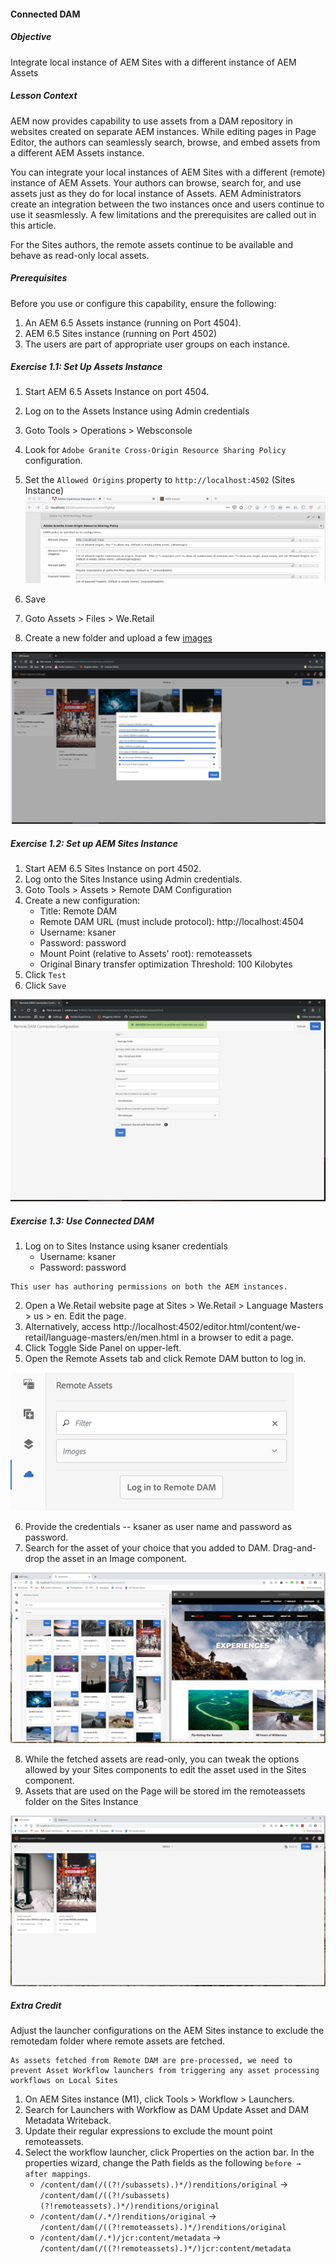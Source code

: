 #### Connected DAM

##### Objective

Integrate local instance of AEM Sites with a different instance of AEM Assets

##### Lesson Context

AEM now provides capability to use assets from a DAM repository in websites created on separate AEM instances. While editing pages in Page Editor, the authors can seamlessly search, browse, and embed assets from a different AEM Assets instance.

You can integrate your local instances of AEM Sites with a different (remote) instance of AEM Assets. Your authors can browse, search for, and use assets just as they do for local instance of Assets. AEM Administrators create an integration between the two instances once and users continue to use it seasmlessly. A few limitations and the prerequisites are called out in this article.

For the Sites authors, the remote assets continue to be available and behave as read-only local assets.

##### Prerequisites
Before you use or configure this capability, ensure the following:

1. An AEM 6.5 Assets instance (running on Port 4504).
2. AEM 6.5 Sites instance (running on Port 4502)
3. The users are part of appropriate user groups on each instance.

##### Exercise 1.1: Set Up Assets Instance
1. Start AEM 6.5 Assets Instance on port 4504.
2. Log on to the Assets Instance using Admin credentials
3. Goto Tools > Operations > Websconsole
4. Look for `Adobe Granite Cross-Origin Resource Sharing Policy` configuration.
5. Set the `Allowed Origins` property to `http://localhost:4502` (Sites Instance)
![image1](images/image1.png)

6. Save
7. Goto Assets > Files > We.Retail 
8. Create a new folder and upload a few [images](https://git.corp.adobe.com/aem-enablement/aem65livetrials/tree/master/assets/Connected%20DAM/Demo%20Images)

![image upload](images/imageUpload.png)


##### Exercise 1.2: Set up AEM Sites Instance
1. Start AEM 6.5 Sites Instance on port 4502.
2. Log onto the Sites Instance using Admin credentials.
3. Goto Tools > Assets > Remote DAM Configuration
4. Create a new configuration:
    * Title: Remote DAM
    * Remote DAM URL (must include protocol): http://localhost:4504
    * Username: ksaner
    * Password: password
    * Mount Point (relative to Assets' root): remoteassets
    * Original Binary transfer optimization Threshold: 100 Kilobytes
5. Click `Test`
6. Click `Save`

![remoteDamConfig](images/remoteDamConfig.png)

##### Exercise 1.3: Use Connected DAM
1. Log on to Sites Instance using ksaner credentials 
    * Username: ksaner
    * Password: password
```
This user has authoring permissions on both the AEM instances.
```
2. Open a We.Retail website page at Sites > We.Retail > Language Masters > us > en. Edit the page. 
3. Alternatively, access http://localhost:4502/editor.html/content/we-retail/language-masters/en/men.html in a browser to edit a page.
4. Click Toggle Side Panel on upper-left.
5. Open the Remote Assets tab and click Remote DAM button to log in.

![remote-dam-icon-login](images/remote-dam-icon-login.png)

6. Provide the credentials -- ksaner as user name and password as password. 
7. Search for the asset of your choice that you added to DAM. Drag-and-drop the asset in an Image component.

![remote-dam-search](images/remote-dam-search.png)

8. While the fetched assets are read-only, you can tweak the options allowed by your Sites components to edit the asset used in the Sites component.
9. Assets that are used on the Page will be stored im the remoteassets folder on the Sites Instance

![remoteAssets](images/remoteAssets.png)


##### Extra Credit

Adjust the launcher configurations on the AEM Sites instance to exclude the remotedam folder where remote assets are fetched. 
```
As assets fetched from Remote DAM are pre-processed, we need to prevent Asset Workflow launchers from triggering any asset processing workflows on Local Sites
 ```
1. On AEM Sites instance (M1), click Tools > Workflow > Launchers.
2. Search for Launchers with Workflow as DAM Update Asset and DAM Metadata Writeback.
3. Update their regular expressions to exclude the mount point remoteassets. 
4. Select the workflow launcher, click Properties on the action bar. In the properties wizard, change the Path fields as the following `before → after mappings`.
    * `/content/dam(/((?!/subassets).)*/)renditions/original` → `/content/dam(/((?!/subassets)(?!remoteassets).)*/)renditions/original`
    * `/content/dam(/.*/)renditions/original` → `/content/dam(/((?!remoteassets).)*/)renditions/original`
    * `/content/dam(/.*)/jcr:content/metadata` → `/content/dam(/((?!remoteassets).)*/)jcr:content/metadata`